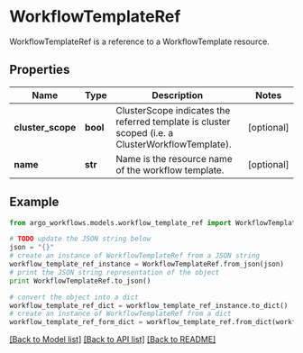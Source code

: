 # WorkflowTemplateRef

WorkflowTemplateRef is a reference to a WorkflowTemplate resource.

## Properties

Name | Type | Description | Notes
------------ | ------------- | ------------- | -------------
**cluster_scope** | **bool** | ClusterScope indicates the referred template is cluster scoped (i.e. a ClusterWorkflowTemplate). | [optional] 
**name** | **str** | Name is the resource name of the workflow template. | [optional] 

## Example

```python
from argo_workflows.models.workflow_template_ref import WorkflowTemplateRef

# TODO update the JSON string below
json = "{}"
# create an instance of WorkflowTemplateRef from a JSON string
workflow_template_ref_instance = WorkflowTemplateRef.from_json(json)
# print the JSON string representation of the object
print WorkflowTemplateRef.to_json()

# convert the object into a dict
workflow_template_ref_dict = workflow_template_ref_instance.to_dict()
# create an instance of WorkflowTemplateRef from a dict
workflow_template_ref_form_dict = workflow_template_ref.from_dict(workflow_template_ref_dict)
```
[[Back to Model list]](../README.md#documentation-for-models) [[Back to API list]](../README.md#documentation-for-api-endpoints) [[Back to README]](../README.md)


